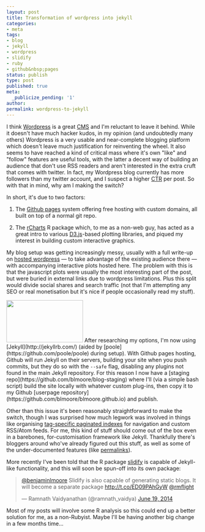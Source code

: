 ```yaml
---
layout: post
title: Transformation of wordpress into jekyll
categories:
- meta
tags:
- blog
- jekyll
- wordpress
- slidify
- ruby
- github&nbsp;pages
status: publish
type: post
published: true
meta:
  _publicize_pending: '1'
author:
permalink: wordpress-to-jekyll
---
```


I think [Wordpress](http://wordpress.org/) is a great [CMS](https://en.wikipedia.org/wiki/Content_management_system) and I'm reluctant to leave it behind. While
it doesn't have much hacker kudos, in my opinion (and undoubtedly many others)
Wordpress is a very usable and near-complete blogging
platform which doesn't leave much justification for reinventing the wheel. It also seems to have reached
a kind of critical mass where it's own "like" and "follow" features are
useful tools, with the latter a decent way of building an audience that
don't use RSS readers and aren't interested in the extra cruft that comes with twitter. In fact, my Wordpress blog currently has
more followers than my twitter account, and I suspect a higher [CTR](https://en.wikipedia.org/wiki/Click-through_rate) per
post. So with that in mind, why am I making the switch?

In short, it's due to two factors:

1. The [Github pages](https://pages.github.com/) system offering free hosting
with custom domains, all built on top of a normal git repo.

2. The [rCharts](http://rcharts.io) R package which, to me as a non-web guy,
has acted as a great intro to various [D3.js](http://d3js.org/)-based plotting
libraries, and piqued my interest in building custom interactive graphics.

My blog setup was getting increasingly messy, usually with a full write-up
on [hosted wordpress](https://wordpress.com/) &mdash; to take advantage of the existing audience there &mdash; with accompanying interactive plots hosted here. The problem with this is that the javascript plots were usually the most interesting part of the post, but were buried in external links due to wordpress limitations. Plus this split would divide social shares and search traffic (not that I'm attempting any SEO or real monetisation but it's nice if people occasionally read my stuff).

<img src="{{ site.baseurl }}/img/jekyll.png" class="imgright" width="200px" height="110px" />
After researching my options, I'm now using [Jekyll](http://jekyllrb.com/) (aided by [poole](https://github.com/poole/poole) during setup). With Github pages hosting, Github will run Jekyll on their servers, building your site when you push commits, but they do so with the <code>--safe</code> flag, disabling any plugins not found in the main Jekyll repository. For this reason I now have a [staging repo](https://github.com/blmoore/blog-staging) where I'll (via a simple bash script) build the site locally with whatever custom plug-ins, then copy it to my Github [userpage repository](https://github.com/blmoore/blmoore.github.io) and publish.

Other than this issue it's been reasonably straightforward to make the switch, though I was surprised how much legwork was involved in things like organising [tag-specific paginated indexes](http://realjenius.com/2012/12/01/jekyll-category-tag-paging-feeds/) for navigation and custom RSS/Atom feeds. For me, this kind of stuff should come out of the box even in a barebones, for-customisation framework like Jekyll. Thankfully there's bloggers around who've already figured out this stuff, as well as some of the under-documented features (like [permalinks](http://joshualande.com/short-urls-jekyll/)).

More recently I've been told that the R package [slidify](http://blm.io/blog/slidify) is capable of Jekyll-like functionality, and this will soon be spun-off into its own package:

<blockquote class="twitter-tweet" data-conversation="none" lang="en"><p><a href="https://twitter.com/benjaminlmoore">@benjaminlmoore</a> Slidify is also capable of generating static blogs. It will become a separate package <a href="http://t.co/ED09PAhGyW">http://t.co/ED09PAhGyW</a> <a href="https://twitter.com/rmflight">@rmflight</a></p>&mdash; Ramnath Vaidyanathan (@ramnath_vaidya) <a href="https://twitter.com/ramnath_vaidya/statuses/479422134968524801">June 19, 2014</a></blockquote>
<script async src="//platform.twitter.com/widgets.js" charset="utf-8"></script>

Most of my posts will involve some R analysis so this could end up a better solution for me, as a non-Rubyist. Maybe I'll be having another big change in a few months time...
